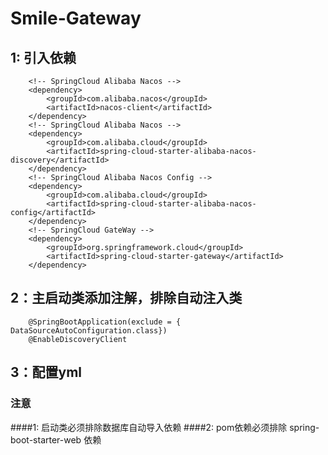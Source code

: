 # Smile-Gateway

## 1: 引入依赖

        <!-- SpringCloud Alibaba Nacos -->
        <dependency>
            <groupId>com.alibaba.nacos</groupId>
            <artifactId>nacos-client</artifactId>
        </dependency>
        <!-- SpringCloud Alibaba Nacos -->
        <dependency>
            <groupId>com.alibaba.cloud</groupId>
            <artifactId>spring-cloud-starter-alibaba-nacos-discovery</artifactId>
        </dependency>
        <!-- SpringCloud Alibaba Nacos Config -->
        <dependency>
            <groupId>com.alibaba.cloud</groupId>
            <artifactId>spring-cloud-starter-alibaba-nacos-config</artifactId>
        </dependency>
        <!-- SpringCloud GateWay -->
        <dependency>
            <groupId>org.springframework.cloud</groupId>
            <artifactId>spring-cloud-starter-gateway</artifactId>
        </dependency>

## 2：主启动类添加注解，排除自动注入类

        @SpringBootApplication(exclude = { DataSourceAutoConfiguration.class})
        @EnableDiscoveryClient
## 3：配置yml
    
### 注意
####1: 启动类必须排除数据库自动导入依赖
####2: pom依赖必须排除 spring-boot-starter-web 依赖